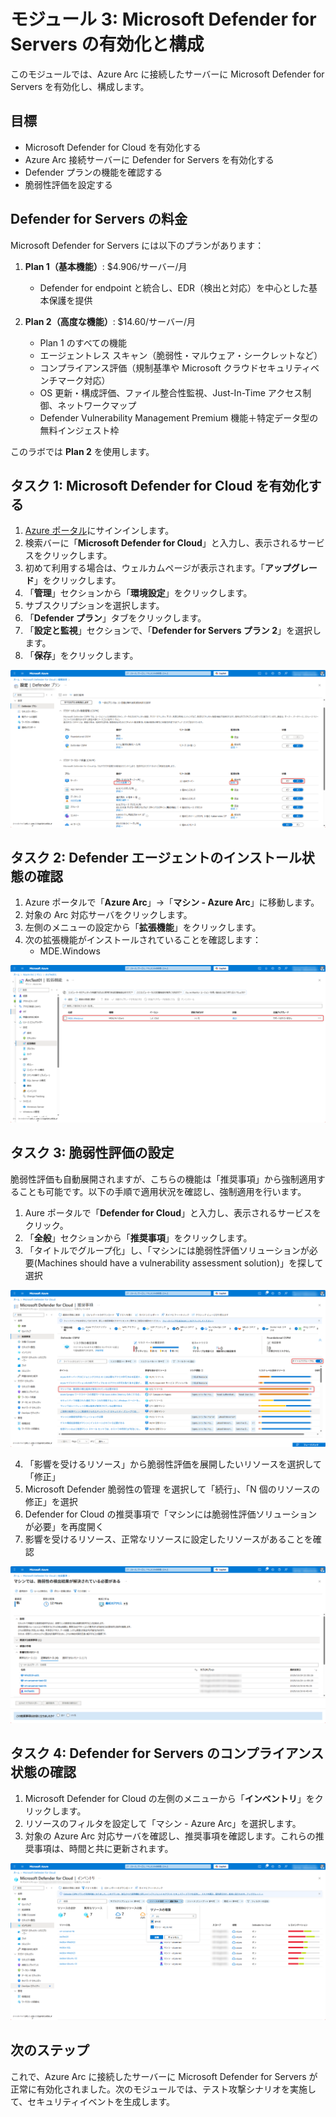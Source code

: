 # モジュール 3: Microsoft Defender for Servers の有効化と構成

このモジュールでは、Azure Arc に接続したサーバーに Microsoft Defender for Servers を有効化し、構成します。

## 目標

- Microsoft Defender for Cloud を有効化する
- Azure Arc 接続サーバーに Defender for Servers を有効化する
- Defender プランの機能を確認する
- 脆弱性評価を設定する

## Defender for Servers の料金

Microsoft Defender for Servers には以下のプランがあります：

1. **Plan 1（基本機能）**: $4.906/サーバー/月

   - Defender for endpoint と統合し、EDR（検出と対応）を中心とした基本保護を提供

2. **Plan 2（高度な機能）**: $14.60/サーバー/月
   - Plan 1 のすべての機能
   - エージェントレス スキャン（脆弱性・マルウェア・シークレットなど）
   - コンプライアンス評価（規制基準や Microsoft クラウドセキュリティベンチマーク対応）
   - OS 更新・構成評価、ファイル整合性監視、Just-In-Time アクセス制御、ネットワークマップ
   - Defender Vulnerability Management Premium 機能＋特定データ型の無料インジェスト枠

このラボでは **Plan 2** を使用します。

## タスク 1: Microsoft Defender for Cloud を有効化する

1. [Azure ポータル](https://portal.azure.com)にサインインします。
2. 検索バーに「**Microsoft Defender for Cloud**」と入力し、表示されるサービスをクリックします。
3. 初めて利用する場合は、ウェルカムページが表示されます。「**アップグレード**」をクリックします。
4. 「**管理**」セクションから「**環境設定**」をクリックします。
5. サブスクリプションを選択します。
6. 「**Defender プラン**」タブをクリックします。
7. 「**設定と監視**」セクションで、「**Defender for Servers プラン 2**」を選択します。
8. 「**保存**」をクリックします。

![Defender プランの有効化](../../images/module3/defender-plans.png)

## タスク 2: Defender エージェントのインストール状態の確認

1. Azure ポータルで「**Azure Arc**」→「**マシン - Azure Arc**」に移動します。
2. 対象の Arc 対応サーバをクリックします。
3. 左側のメニューの設定から「**拡張機能**」をクリックします。
4. 次の拡張機能がインストールされていることを確認します：
   - MDE.Windows

![Defender エージェントの確認](../../images/module3/defender-extensions.png)

## タスク 3: 脆弱性評価の設定

脆弱性評価も自動展開されますが、こちらの機能は「推奨事項」から強制適用することも可能です。以下の手順で適用状況を確認し、強制適用を行います。

1. Aure ポータルで「**Defender for Cloud**」と入力し、表示されるサービスをクリック。
2. 「**全般**」セクションから「**推奨事項**」をクリックします。
3. 「タイトルでグループ化」し、「マシンには脆弱性評価ソリューションが必要(Machines should have a vulnerability assessment solution)」を探して選択

![Defender 脆弱性の推奨事項修正](../../images/module3/defender-vulnerability.png)

4. 「影響を受けるリソース」から脆弱性評価を展開したいリソースを選択して「修正」
5. Microsoft Defender 脆弱性の管理 を選択して「続行」、「N 個のリソースの修正」を選択
6. Defender for Cloud の推奨事項で「マシンには脆弱性評価ソリューションが必要」を再度開く
7. 影響を受けるリソース、正常なリソースに設定したリソースがあることを確認

![Defender 脆弱性の推奨事項確認](../../images/module3/defender-vulnerability-check.png)

## タスク 4: Defender for Servers のコンプライアンス状態の確認

1. Microsoft Defender for Cloud の左側のメニューから「**インベントリ**」をクリックします。
2. リソースのフィルタを設定して「マシン - Azure Arc」を選択します。
3. 対象の Azure Arc 対応サーバを確認し、推奨事項を確認します。これらの推奨事項は、時間と共に更新されます。

![Defender 推奨事項確認](../../images/module3/defender-reccomend-check.png)

## 次のステップ

これで、Azure Arc に接続したサーバーに Microsoft Defender for Servers が正常に有効化されました。次のモジュールでは、テスト攻撃シナリオを実施して、セキュリティイベントを生成します。
